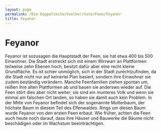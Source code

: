 ```yaml
---
layout: page
permalink: /Die Doppelseite/Voelker/Gute/Feen/Feyanor
title: Feyanor
---
```


# Feyanor

Feyanor ist sozusagen die Hauptstadt der Feen, sie hat etwa 400 bis 500 Einwohner. Die Stadt erstreckt sich mit einem Wirrwarr an Plattformen teilweise zehn Ebenen hoch, besitzt dafür aber eine recht kleine Grundfläche. Es ist schier unmöglich, sich in der Stadt zurechtzufinden, da die Stadt nicht nur auf keinerlei Plan basiert, sondern ihre Einwohner sie zudem beständig verändern. Manche Feenfamilien ziehen spontan um, reißen ihre alten Plattformen ab und bauen sie anderswo wieder auf. Die Feen stört dies aber nicht weiter; sie sind ein munteres Volk und wenn sie einmal am falschen Ort landen, so haben sie damit auch kein Problem. In der Mitte von Feyanor befindet sich der sogenannte Mutterbaum, der höchste Baum in diesem Teil des Elfenwaldes. Rings um diesen Baum wurde Feyanor von den ersten Feen erbaut. Wie früher, achten die Feen auch heute noch darauf, dass ihre Häuser und Bauwerke die Bäume nicht beschädigen oder im Wachstum beeinträchtigen.


